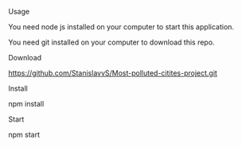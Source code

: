 Usage

You need node js installed on your computer to start this application.

You need git installed on your computer to download this repo.

Download

https://github.com/StanislavvS/Most-polluted-citites-project.git

Install

npm install

Start

npm start
